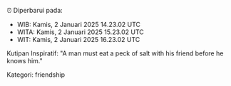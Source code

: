 ⏰ Diperbarui pada:
- WIB: Kamis, 2 Januari 2025 14.23.02 UTC
- WITA: Kamis, 2 Januari 2025 15.23.02 UTC
- WIT: Kamis, 2 Januari 2025 16.23.02 UTC

Kutipan Inspiratif:
"A man must eat a peck of salt with his friend before he knows him."


Kategori: friendship

